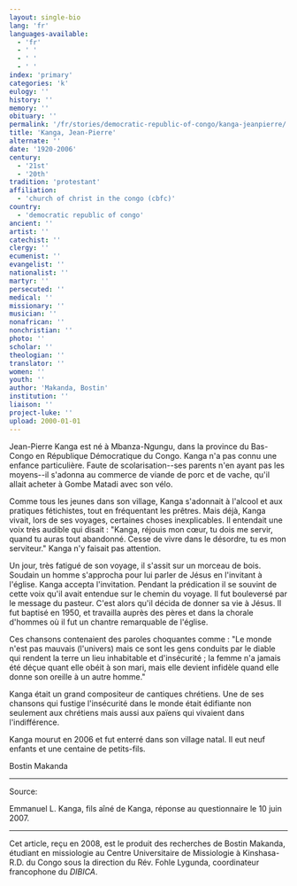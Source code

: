 ```yaml
---
layout: single-bio
lang: 'fr'
languages-available:
  - 'fr'
  - ' '
  - ' '
  - ' '
index: 'primary'
categories: 'k'
eulogy: ''
history: ''
memory: ''
obituary: ''
permalink: '/fr/stories/democratic-republic-of-congo/kanga-jeanpierre/'
title: 'Kanga, Jean-Pierre'
alternate: ''
date: '1920-2006'
century:
  - '21st'
  - '20th'
tradition: 'protestant'
affiliation:
  - 'church of christ in the congo (cbfc)'
country:
  - 'democratic republic of congo'
ancient: ''
artist: ''
catechist: ''
clergy: ''
ecumenist: ''
evangelist: ''
nationalist: ''
martyr: ''
persecuted: ''
medical: ''
missionary: ''
musician: ''
nonafrican: ''
nonchristian: ''
photo: ''
scholar: ''
theologian: ''
translator: ''
women: ''
youth: ''
author: 'Makanda, Bostin'
institution: ''
liaison: ''
project-luke: ''
upload: 2000-01-01
---
```



Jean-Pierre Kanga est né à Mbanza-Ngungu, dans la province du Bas-Congo en République Démocratique du Congo. Kanga n'a pas connu une enfance particulière. Faute de scolarisation--ses parents n'en ayant pas les moyens--il s'adonna au commerce de viande de porc et de vache, qu'il allait acheter à Gombe Matadi avec son vélo.

Comme tous les jeunes dans son village, Kanga s'adonnait à l'alcool et  aux pratiques fétichistes, tout en fréquentant les prêtres. Mais déjà, Kanga vivait, lors de ses voyages, certaines choses inexplicables. Il entendait une voix très audible qui disait : "Kanga, réjouis mon cœur, tu dois me servir, quand tu auras tout abandonné. Cesse de vivre dans le désordre, tu es mon serviteur." Kanga n'y faisait pas attention.

Un jour, très fatigué de son voyage, il s'assit sur un morceau de bois. Soudain un homme s'approcha pour lui parler de Jésus en l'invitant à l'église. Kanga accepta l'invitation. Pendant la prédication il se souvint de cette voix qu'il avait entendue sur le chemin du voyage. Il fut bouleversé par le message du pasteur. C'est alors qu'il décida de donner sa vie à Jésus. Il fut baptisé en 1950, et travailla auprès des pères et dans la chorale d'hommes où il fut un chantre remarquable de l'église.

Ces chansons contenaient des paroles choquantes comme : "Le monde n'est pas mauvais (l'univers) mais ce sont les gens conduits par le diable qui rendent la terre un lieu inhabitable et d'insécurité ; la femme n'a jamais été déçue quant elle obéit à son mari, mais elle devient infidèle quand elle donne son oreille à un autre homme."

Kanga était un grand compositeur de cantiques chrétiens. Une de ses chansons  qui fustige l'insécurité dans le monde était édifiante non seulement aux chrétiens mais aussi aux païens qui vivaient dans l'indifférence.

Kanga mourut en 2006 et fut enterré dans son village natal. Il eut neuf enfants et une centaine de petits-fils.

Bostin Makanda

---

Source:

Emmanuel L. Kanga, fils aîné de Kanga, réponse au questionnaire le 10 juin 2007.

---

Cet article, reçu en 2008, est le produit des recherches de Bostin Makanda, étudiant en missiologie au Centre Universitaire de Missiologie à  Kinshasa-R.D. du Congo sous la direction du Rév. Fohle Lygunda, coordinateur francophone du *DIBICA*.
